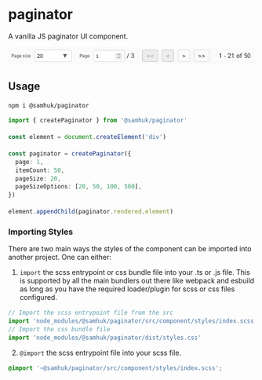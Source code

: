 # paginator

A vanilla JS paginator UI component.

![sc1](img/sc1.png)

## Usage

`npm i @samhuk/paginator`

```typescript
import { createPaginator } from '@samhuk/paginator'

const element = document.createElement('div')

const paginator = createPaginator({
  page: 1,
  itemCount: 50,
  pageSize: 20,
  pageSizeOptions: [20, 50, 100, 500],
})

element.appendChild(paginator.rendered.element)
```

### Importing Styles

There are two main ways the styles of the component can be imported into another project. One can either:

1. `import` the scss entrypoint or css bundle file into your .ts or .js file. This is supported by all the main bundlers out there like webpack and esbuild as long as you have the required loader/plugin for scss or css files configured.
  ```typescript
  // Import the scss entrypoint file from the src
  import 'node_modules/@samhuk/paginator/src/component/styles/index.scss'
  // Import the css bundle file
  import 'node_modules/@samhuk/paginator/dist/styles.css'
  ```
2. `@import` the scss entrypoint file into your scss file.
  ```scss
  @import '~@samhuk/paginator/src/component/styles/index.scss';
  ```
